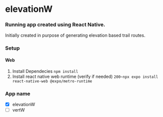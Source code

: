 # elevationW
### Running app created using React Native.
Initially created in purpose of generating elevation based trail routes.

### Setup

#### Web
1. Install Dependecies
`npm install`
2. Install react native web runtime (verify if needed)
`200~npx expo install react-native-web @expo/metro-runtime`

### App name
- [x] elevationW
- [ ] vertW

